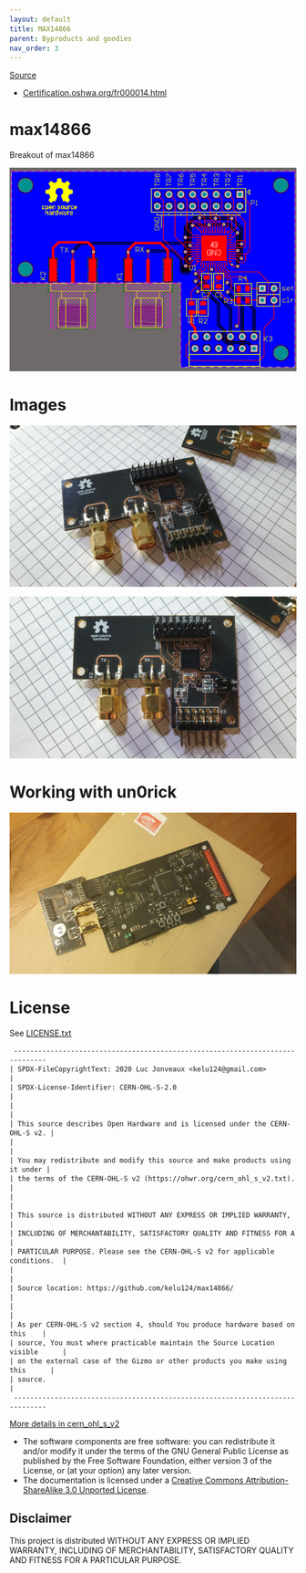 ```yaml
---
layout: default
title: MAX14866
parent: Byproducts and goodies
nav_order: 3
---
```


[Source](https://github.com/kelu124/max14866/) 
* [Certification.oshwa.org/fr000014.html](https://certification.oshwa.org/fr000014.html)

# max14866

Breakout of max14866

![](https://github.com/kelu124/max14866/raw/main/top.png)


# Images

![](https://github.com/kelu124/max14866/raw/main/images/20210323_210151.jpg)

![](https://github.com/kelu124/max14866/raw/main/images/20210323_210205.jpg)

# Working with un0rick

![](https://github.com/kelu124/max14866/raw/main/images/20210329_122144.jpg)


# License

See [LICENSE.txt](https://github.com/kelu124/max14866/blob/main/LICENSE.txt)

```
 ------------------------------------------------------------------------------
| SPDX-FileCopyrightText: 2020 Luc Jonveaux <kelu124@gmail.com>                |
| SPDX-License-Identifier: CERN-OHL-S-2.0                                      |
|                                                                              |
| This source describes Open Hardware and is licensed under the CERN-OHL-S v2. |
|                                                                              |
| You may redistribute and modify this source and make products using it under |
| the terms of the CERN-OHL-S v2 (https://ohwr.org/cern_ohl_s_v2.txt).         |
|                                                                              |
| This source is distributed WITHOUT ANY EXPRESS OR IMPLIED WARRANTY,          |
| INCLUDING OF MERCHANTABILITY, SATISFACTORY QUALITY AND FITNESS FOR A         |
| PARTICULAR PURPOSE. Please see the CERN-OHL-S v2 for applicable conditions.  |
|                                                                              |
| Source location: https://github.com/kelu124/max14866/                        |
|                                                                              |
| As per CERN-OHL-S v2 section 4, should You produce hardware based on this    |
| source, You must where practicable maintain the Source Location visible      |
| on the external case of the Gizmo or other products you make using this      |
| source.                                                                      |
 ------------------------------------------------------------------------------
```

[More details in cern_ohl_s_v2](https://ohwr.org/project/cernohl/wikis/Documents/CERN-OHL-version-2)


* The software components are free software: you can redistribute it and/or modify it under the terms of the GNU General Public License as published by the Free Software Foundation, either version 3 of the License, or (at your option) any later version.
* The documentation is licensed under a [Creative Commons Attribution-ShareAlike 3.0 Unported License](http://creativecommons.org/licenses/by-sa/3.0/).

## Disclaimer

This project is distributed WITHOUT ANY EXPRESS OR IMPLIED WARRANTY, INCLUDING OF MERCHANTABILITY, SATISFACTORY QUALITY AND FITNESS FOR A PARTICULAR PURPOSE.



